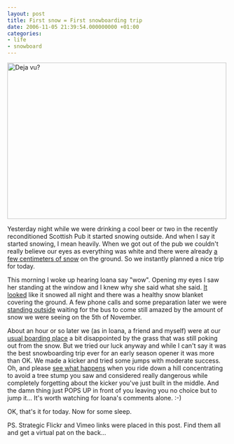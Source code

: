 ```yaml
---
layout: post
title: First snow = First snowboarding trip
date: 2006-11-05 21:39:54.000000000 +01:00
categories:
- life
- snowboard
---
```

<a href="http://www.flickr.com/photos/janos/289634654/"><img src="http://static.flickr.com/118/289634654_47bf068ae9.jpg" width="500" height="356" border="0" alt="Deja vu?" class="image" /></a>

Yesterday night while we were drinking a cool beer or two in the recently reconditioned Scottish Pub it started snowing outside. And when I say it started snowing, I mean heavily. When we got out of the pub we couldn't really believe our eyes as everything was white and there were already <a href="http://www.flickr.com/photos/janos/289633519/">a few centimeters of snow</a> on the ground. So we instantly planned a nice trip for today.

This morning I woke up hearing Ioana say "wow". Opening my eyes I saw her standing at the window and I knew why she said what she said. <a href="http://www.flickr.com/photos/janos/289633879/">It looked</a> like it snowed all night and there was a healthy snow blanket covering the ground. A few phone calls and some preparation later we were <a href="http://www.flickr.com/photos/janos/289634280/">standing outside</a> waiting for the bus to come still amazed by the amount of snow we were seeing on the 5th of November.

About an hour or so later we (as in Ioana, a friend and myself) were at our <a href="http://www.flickr.com/photos/janos/289634654/">usual boarding place</a> a bit disappointed by the grass that was still poking out from the snow. But we tried our luck anyway and while I can't say it was the best snowboarding trip ever for an early season opener it was more than OK. We made a kicker and tried some jumps with moderate success. Oh, and please <a href="http://www.vimeo.com/clip:114852">see what happens</a> when you ride down a hill concentrating to avoid a tree stump you saw and considered really dangerous while completely forgetting about the kicker you've just built in the middle. And the damn thing just POPS UP in front of you leaving you no choice but to jump it... It's worth watching for Ioana's comments alone. :-)

OK, that's it for today. Now for some sleep.

PS. Strategic Flickr and Vimeo links were placed in this post. Find them all and get a virtual pat on the back...
